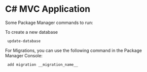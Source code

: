# C# MVC Application


Some Package Manager commands to run:

To create a new database
```bash
 update-database
```


For Migrations, you can use the following command in the Package Manager Console:
```bash
 add migration __migration_name__
```